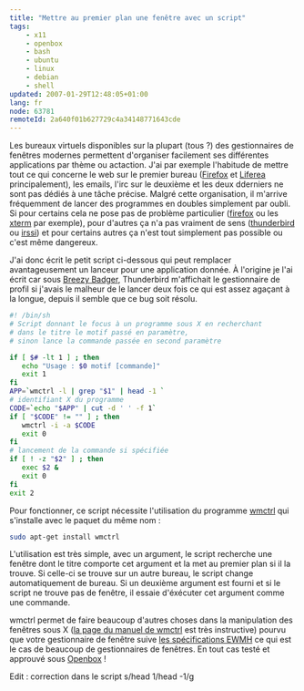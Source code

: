 ```yaml
---
title: "Mettre au premier plan une fenêtre avec un script"
tags:
    - x11
    - openbox
    - bash
    - ubuntu
    - linux
    - debian
    - shell
updated: 2007-01-29T12:48:05+01:00
lang: fr
node: 63781
remoteId: 2a640f01b627729c4a34148771643cde
---
```

 
Les bureaux virtuels disponibles sur la plupart (tous ?) des gestionnaires de fenêtres modernes permettent d'organiser facilement ses différentes applications par thème ou actaction. J'ai par exemple l'habitude de mettre tout ce qui concerne le web sur le premier bureau ([Firefox](http://pwet.fr/man/linux/commandes/firefox) et [Liferea](http://pwet.fr/man/linux/commandes/liferea) principalement), les emails, l'irc sur le deuxième et les deux dderniers ne sont pas dédiés à une tâche précise. Malgré cette organisation, il m'arrive fréquemment de lancer des programmes en doubles simplement par oubli. Si pour certains cela ne pose pas de problème particulier ([firefox](http://pwet.fr/man/linux/commandes/liferea) ou les [xterm](http://pwet.fr/man/linux/commandes/xterm) par exemple), pour d'autres ça n'a pas vraiment de sens ([thunderbird](http://pwet.fr/man/linux/commandes/mozilla_thunderbird) ou [irssi](http://pwet.fr/man/linux/commandes/irssi)) et pour certains autres ça n'est tout simplement pas possible ou c'est même dangereux.

 
J'ai donc écrit le petit script ci-dessous qui peut remplacer avantageusement un lanceur pour une application donnée. À l'origine je l'ai écrit car sous [Breezy Badger](http://doc.ubuntu-fr.org/versions/breezy_badger), Thunderbird m'affichait le gestionnaire de profil si j'avais le malheur de le lancer deux fois ce qui est assez agaçant à la longue, depuis il semble que ce bug soit résolu.

 ``` bash
#! /bin/sh
# Script donnant le focus à un programme sous X en recherchant
# dans le titre le motif passé en paramètre,
# sinon lance la commande passée en second paramètre

if [ $# -lt 1 ] ; then
    echo "Usage : $0 motif [commande]"
    exit 1
fi
APP=`wmctrl -l | grep "$1" | head -1 `
# identifiant X du programme
CODE=`echo "$APP" | cut -d ' ' -f 1`
if [ "$CODE" != "" ] ; then
    wmctrl -i -a $CODE
    exit 0
fi
# lancement de la commande si spécifiée
if [ ! -z "$2" ] ; then
    exec $2 &
    exit 0
fi
exit 2
```

 
Pour fonctionner, ce script nécessite l'utilisation du programme [wmctrl](http://pwet.fr/man/linux/commandes/wmctrl) qui s'installe avec le paquet du même nom :

 ``` bash
sudo apt-get install wmctrl
```

 
L'utilisation est très simple, avec un argument, le script recherche une fenêtre dont le titre comporte cet argument et la met au premier plan si il la trouve. Si celle-ci se trouve sur un autre bureau, le script change automatiquement de bureau. Si un deuxième argument est fourni et si le script ne trouve pas de fenêtre, il essaie d'éxécuter cet argument comme une commande.

 
wmctrl permet de faire beaucoup d'autres choses dans la manipulation des fenêtres sous X ([la page du manuel de wmctrl](http://pwet.fr/man/linux/commandes/wmctrl) est très instructive) pourvu que votre gestionnaire de fenêtre suive [les spécifications EWMH](http://standards.freedesktop.org/wm-spec/wm-spec-1.3.html) ce qui est le cas de beaucoup de gestionnaires de fenêtres. En tout cas testé et approuvé sous [Openbox](http://pwet.fr/man/linux/commandes/openbox) !

 
Edit : correction dans le script s/head 1/head -1/g

